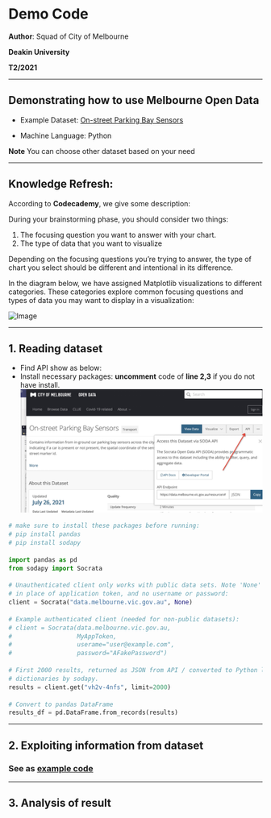 # Demo Code

__Author__: Squad of City of Melbourne

__Deakin University__ 

__T2/2021__

---
## Demonstrating how to use **Melbourne Open Data**

* Example Dataset: [On-street Parking Bay Sensors](https://data.melbourne.vic.gov.au/Transport/On-street-Parking-Bay-Sensors/vh2v-4nfs)

* Machine Language: Python

**Note** You can choose other dataset based on your need

---

## Knowledge Refresh: 
According to __Codecademy__, we give some description:

During your brainstorming phase, you should consider two things:

1. The focusing question you want to answer with your chart.
2. The type of data that you want to visualize
   
Depending on the focusing questions you’re trying to answer, the type of chart you select should be different and intentional in its difference. 

In the diagram below, we have assigned Matplotlib visualizations to different categories. These categories explore common focusing questions and types of data you may want to display in a visualization:

![Image](https://content.codecademy.com/programs/dataviz-python/unit-3/pickachart.svg?sanitize=true)



---



## 1. Reading dataset

* Find API show as below:
* Install necessary packages: __uncomment__ code of __line 2,3__ if you do not have install.
![Image](images/api.jpg)



```python
# make sure to install these packages before running:
# pip install pandas
# pip install sodapy

import pandas as pd
from sodapy import Socrata

# Unauthenticated client only works with public data sets. Note 'None'
# in place of application token, and no username or password:
client = Socrata("data.melbourne.vic.gov.au", None)

# Example authenticated client (needed for non-public datasets):
# client = Socrata(data.melbourne.vic.gov.au,
#                  MyAppToken,
#                  userame="user@example.com",
#                  password="AFakePassword")

# First 2000 results, returned as JSON from API / converted to Python list of
# dictionaries by sodapy.
results = client.get("vh2v-4nfs", limit=2000)

# Convert to pandas DataFrame
results_df = pd.DataFrame.from_records(results)

```
---
## 2. Exploiting information from dataset

### See as [example code](example.ipynb)


---
## 3. Analysis of result  